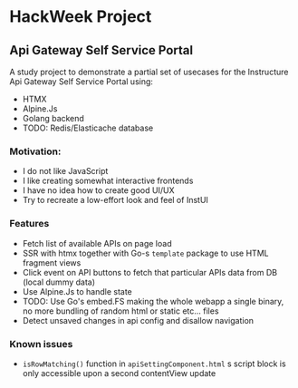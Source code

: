 # HackWeek Project
## Api Gateway Self Service Portal
A study project to demonstrate a partial set of usecases for the Instructure Api Gateway Self Service Portal using:
- HTMX
- Alpine.Js
- Golang backend
- TODO: Redis/Elasticache database

### Motivation:

- I do not like JavaScript
- I like creating somewhat interactive frontends
- I have no idea how to create good UI/UX
- Try to recreate a low-effort look and feel of InstUI

### Features
- Fetch list of available APIs on page load
- SSR with htmx together with Go-s `template` package to use HTML fragment views
- Click event on API buttons to fetch that particular APIs data from DB (local dummy data)
- Use Alpine.Js to handle state
- TODO: Use Go's embed.FS making the whole webapp a single binary, 
no more bundling of random html or static etc... files
- Detect unsaved changes in api config and disallow navigation

### Known issues
- `isRowMatching()` function in `apiSettingComponent.html` s script block is only accessible upon a second contentView update